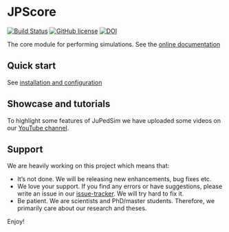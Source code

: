 # JPScore

[![Build Status](https://travis-ci.org/JuPedSim/jpscore.svg?branch=develop)](https://travis-ci.org/JuPedSim/jpscore)
[![GitHub license](https://img.shields.io/badge/license-GPL-blue.svg)](https://raw.githubusercontent.com/JuPedSim/jpscore/master/LICENSE)
[![DOI](https://zenodo.org/badge/36440436.svg)](https://zenodo.org/badge/latestdoi/36440436)

The core module for performing simulations. See the [online documentation](http://jupedsim.org/jpscore/)


## Quick start

See [installation and configuration](http://jupedsim.org/jpscore/2016-11-02-quickstart.html)

## Showcase and tutorials

To highlight some features of JuPedSim we have uploaded some videos on our [YouTube channel](https://www.youtube.com/channel/UCKS8w8CUClHEeN4K1SUSMBA).


## Support

We are heavily working on this project which means that:

- It’s not done. We will be releasing new enhancements, bug fixes etc.
- We love your support. If you find any errors or have suggestions, please write an issue in our [issue-tracker](https://github.com/JuPedSim/jpscore/issues). We will try hard to fix it.
- Be patient. We are scientists and PhD/master students. Therefore, we primarily care about our research and theses.

Enjoy!
